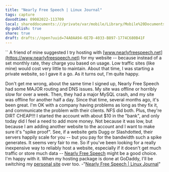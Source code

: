 ```yaml
---
title: "Nearly Free Speech | Linux Journal"
tags: capture
davodtime: 09082022-113709
local: shareddocuments:///private/var/mobile/Library/Mobile%20Documents/iCloud~md~obsidian/Documents/OBSHIDDIAN/drafts/74A0AA94-6E7D-4033-B897-1774C680B41F.md
dg-publish: true
share: true
draft: drafts://open?uuid=74A0AA94-6E7D-4033-B897-1774C680B41F
---
```

``
A friend of mine suggested I try hosting with [www.nearlyfreespeech.net](https://www.nearlyfreespeech.net) for my website -- because instead of a set monthly rate, they charge you based on usage. Low traffic sites (like mine) would cost very little to maintain. About that time, I was starting a private website, so I gave it a go. As it turns out, I'm quite happy.

Don't get me wrong, about the same time I signed up, Nearly Free Speech had some MAJOR routing and DNS issues. My site was offline or horribly slow for over a week. Then, they had a major MySQL crash, and my site was offline for another half a day. Since that time, several months ago, it's been great. I'm OK with a company having problems as long as they fix it, and communicate the problem with their clients. NFS did both.
Plus, they're DIRT CHEAP!!! I started the account with about $10 in the "bank", and only today did I feel a need to add more money. Not because it was low, but because I am adding another website to the account and I want to make sure it's "spike proof". See, if a website gets Dugg or Slashdotted, their servers happily scale for you -- but you pay for the bandwidth such a spike generates. It seems very fair to me.
So if you've been looking for a really inexpensive way to reliably host a website, especially if it doesn't get much traffic or store much data -- [Nearly Free Speech](https://www.nearlyfreespeech.net) might be a good choice. I'm happy with it. When my hosting package is done at GoDaddy, I'll be switching my [personal site](http://www.brainofshawn.com) over too.
-"[Nearly Free Speech | Linux Journal](https://www.linuxjournal.com/content/nearly-free-speech)"
